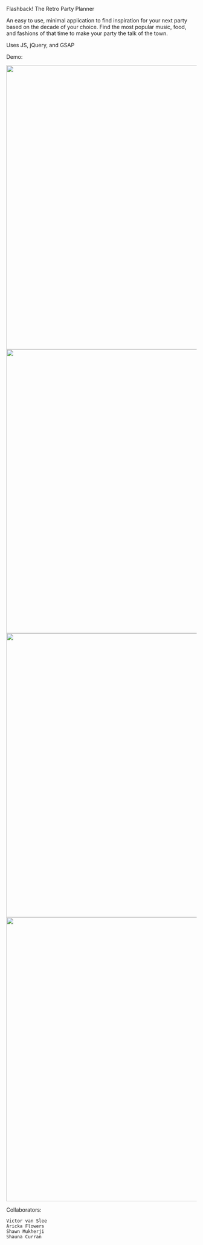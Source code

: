 

Flashback! The Retro Party Planner

An easy to use, minimal application to find inspiration for your next party based on the decade of your choice. Find the most popular music, food, and fashions of that time to make your party the talk of the town.

Uses JS, jQuery, and GSAP

Demo: 

<p align="center">
	<img src="http://i.imgur.com/wEXEVks.gif" width = "750"/>
	<img src="http://i.imgur.com/8XaC1xb.png" width = "750"/>
	<img src="http://i.imgur.com/cs0ADYO.png" width = "750"/>
	<img src="http://i.imgur.com/NF5Qwk7.png" width = "750"/>
	

</p>

Collaborators: 
	
	Victor van Slee
	Aricka Flowers
	Shawn Mukherji
	Shauna Curran